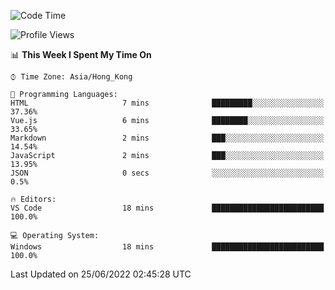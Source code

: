 <!--START_SECTION:waka-->
![Code Time](http://img.shields.io/badge/Code%20Time-26%20hrs%209%20mins-blue)

![Profile Views](http://img.shields.io/badge/Profile%20Views-2-blue)

📊 **This Week I Spent My Time On** 

```text
⌚︎ Time Zone: Asia/Hong_Kong

💬 Programming Languages: 
HTML                     7 mins              █████████░░░░░░░░░░░░░░░░   37.36% 
Vue.js                   6 mins              ████████░░░░░░░░░░░░░░░░░   33.65% 
Markdown                 2 mins              ███░░░░░░░░░░░░░░░░░░░░░░   14.54% 
JavaScript               2 mins              ███░░░░░░░░░░░░░░░░░░░░░░   13.95% 
JSON                     0 secs              ░░░░░░░░░░░░░░░░░░░░░░░░░   0.5%

🔥 Editors: 
VS Code                  18 mins             █████████████████████████   100.0%

💻 Operating System: 
Windows                  18 mins             █████████████████████████   100.0%

```


 Last Updated on 25/06/2022 02:45:28 UTC
<!--END_SECTION:waka-->
